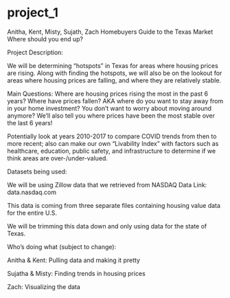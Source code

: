 # project_1
Anitha, Kent, Misty, Sujath, Zach
Homebuyers Guide to the Texas Market
Where should you end up?

Project Description:

We will be determining “hotspots” in Texas for areas where housing prices are rising. Along with finding the hotspots, we will also be on the lookout for areas where housing prices are falling, and where they are relatively stable.

Main Questions:
Where are housing prices rising the most in the past 6 years?
Where have prices fallen? AKA where do you want to stay away from in your home investment?
You don’t want to worry about moving around anymore? We’ll also tell you where prices have been the most stable over the last 6 years!

Potentially look at years 2010-2017 to compare COVID trends from then to more recent;
also can make our own “Livability Index” with factors such as healthcare, education, public safety, and infrastructure to determine if we think areas are over-/under-valued.

Datasets being used:

We will be using Zillow data that we retrieved from NASDAQ Data Link: data.nasdaq.com

This data is coming from three separate files containing housing value data for the entire U.S.

We will be trimming this data down and only using data for the state of Texas.


Who’s doing what (subject to change):

Anitha & Kent: Pulling data and making it pretty

Sujatha & Misty: Finding trends in housing prices

Zach: Visualizing the data
